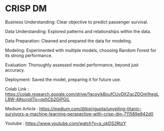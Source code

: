 # CRISP DM
Business Understanding: Clear objective to predict passenger survival.

Data Understanding: Explored patterns and relationships within the data.

Data Preparation: Cleaned and prepared the data for modeling.

Modeling: Experimented with multiple models, choosing Random Forest for its strong performance.

Evaluation: Thoroughly assessed model performance, beyond just accuracy.

Deployment: Saved the model, preparing it for future use.

Colab Link : https://colab.research.google.com/drive/1gcoyikBxufCUvDXZgcZDOm1hegLL8W-4#scrollTo=qxhCb2GiPGiL

Medium Article : https://medium.com/@bsirigupta/unveiling-titanic-survivors-a-machine-learning-perspective-with-crisp-dm-711589e842d0

Youtube : https://www.youtube.com/watch?v=q_okDS2RtzY
